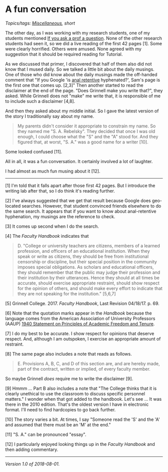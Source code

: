 A fun conversation
==================

*Topics/tags: [Miscellaneous](index-misc), short*

The other day, as I was working with my research students, one of my
students mentioned [If you ask a prof a question](if-you-ask-a-prof).
None of the other research students had seen it, so we did a live
reading of the first 42 pages [1].  Some were clearly horrified.
Others were amused.  None agreed with my suggestion that it should be
required reading for Tutorial.

As we discussed that primer, I discovered that half of them also did not
know that I mused daily.  So we talked a little bit about the daily
musings.  One of those who did know about the daily musings
made the off-handed comment that "If you Google 'is [anal
retentive](anal-retentive) hyphenated?', Sam's page is the first one
that comes up. [2,3]"  Then another started to read the disclaimer at
the end of the page.  "Does Grinnell make you write that?", they asked.
While Grinnell does not "make" me write that, it is responsible of me
to include such a disclaimer [4,8].

And then they asked about my middle initial.  So I gave the latest version
of the story I traditionally say about my name.

> My parents didn't consider it appropriate to constrain my name.  So 
they named me "S. A. Rebelsky".  They decided that once I was old enough,
I could choose what the "S" and the "A" stood for.  And they figured that,
at worst, "S. A." was a good name for a writer [10].

Some looked confused [11].

All in all, it was a fun conversation.  It certainly involved a lot of
laughter. 

I had almost as much fun musing about it [12].

---

[1] I'm told that it falls apart after those first 42 pages.  But I 
introduce the writing lab after that, so I do think it's reading further.

[2] I've always suggested that we get that result because Google does
geo-located searches.  However, that student convinced friends elsewhere
to do the same search.  It appears that if you want to know about
anal-retentive hyphenation, my musings are the reference to check.

[3] It comes up second when I do the search.

[4] The _Faculty Handbook_ indicates that
> D. "College or university teachers are citizens, members of a learned profession, and officers of an educational institution. When they speak or write as citizens, they should be free from institutional censorship or discipline, but their special position in the community imposes special obligations. As scholars and educational officers, they should remember that the public may judge their profession and their institution by their utterances. Hence they should at all times be accurate, should exercise appropriate restraint, should show respect for the opinion of others, and should make every effort to indicate that they are not speaking for the institution." [5,6,7]

[5] Grinnell College.  2017.  _Faculty Handbook_, Last Revision 04/18/17.
p. 69.

[6] Note that the quotation marks appear in the _Handbook_ because the
language comes from the American Association of University Professors
(AAUP) [1940 Statement on Principles of Academic Freedom and
Tenure](https://www.aaup.org/report/1940-statement-principles-academic-freedom-and-tenure).

[7] I do my best to be accurate.  I show respect for opinions that
deserve respect.  And, although I am outspoken, I exercise an appropriate
amount of restraint.

[8] The same page also includes a note that reads as follows.

> E. Provisions A, B, C, and D of this section are, and are hereby made,
part of the contract, written or implied, of every faculty member.

So maybe Grinnell *does* require me to write the disclaimer [9].

[9] Hmmm ... Part B also includes a note that "The College thinks
that it is clearly unethical to use the classroom to discuss specific
personnel matters."  I wonder when that got added to the handbook.
Let's see ... It was there in the 2010 edition.  That's the oldest
version I have in electronic format.  I'll need to find hardcopies to
go back further.

[10] The story varies a bit.  At times, I say "Someone read the 'S' and
the 'A' and assumed that there must be an 'M' at the end."

[11] "S. A." can be pronounced "essay".

[12] I particularly enjoyed looking things up in the _Faculty Handbook_
and then adding commentary.

---

*Version 1.0 of 2018-08-01.*
